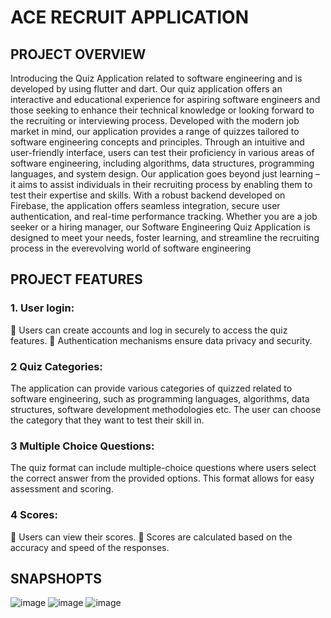 # ACE RECRUIT APPLICATION

## PROJECT OVERVIEW
Introducing the Quiz Application related to software engineering and is developed
by using flutter and dart. Our quiz application offers an interactive and
educational experience for aspiring software engineers and those seeking to
enhance their technical knowledge or looking forward to the recruiting or
interviewing process. Developed with the modern job market in mind, our
application provides a range of quizzes tailored to software engineering concepts
and principles. Through an intuitive and user-friendly interface, users can test
their proficiency in various areas of software engineering, including algorithms,
data structures, programming languages, and system design. Our application goes
beyond just learning – it aims to assist individuals in their recruiting process by
enabling them to test their expertise and skills. With a robust backend developed
on Firebase, the application offers seamless integration, secure user
authentication, and real-time performance tracking. Whether you are a job seeker
or a hiring manager, our Software Engineering Quiz Application is designed to
meet your needs, foster learning, and streamline the recruiting process in the everevolving world of software engineering

## PROJECT FEATURES
### 1. User login:
 Users can create accounts and log in securely to access the quiz
features.
 Authentication mechanisms ensure data privacy and security.
### 2 Quiz Categories:
The application can provide various categories of quizzed related to software
engineering, such as programming languages, algorithms, data structures,
software development methodologies etc.
The user can choose the category that they want to test their skill in.
### 3 Multiple Choice Questions:
The quiz format can include multiple-choice questions where users select the
correct answer from the provided options. This format allows for easy
assessment and scoring.
### 4 Scores:
 Users can view their scores.
 Scores are calculated based on the accuracy and speed of the
responses.

## SNAPSHOPTS
![image](https://github.com/user-attachments/assets/f7871700-4046-422a-a22a-e5656ea56435)
![image](https://github.com/user-attachments/assets/aec6de54-620f-40b7-b48a-7e76273c34b6)
![image](https://github.com/user-attachments/assets/d33b7db3-4336-4147-a801-06fc35012d87)



